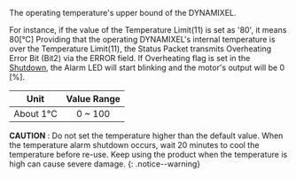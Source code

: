 
The operating temperature's upper bound of the DYNAMIXEL.

For instance, if the value of the Temperature Limit(11) is set as '80', it means 80[&deg;C]
Providing that the operating DYNAMIXEL's internal temperature is over the Temperature Limit(11), the Status Packet transmits Overheating Error Bit (Bit2) via the ERROR field. If Overheating flag is set in the [Shutdown](#shutdown), the Alarm LED will start blinking and the motor's output will be 0 [%].


|     Unit      | Value Range |
|:-------------:|:-----------:|
| About 1&deg;C |   0 ~ 100   |


**CAUTION** : Do not set the temperature higher than the default value. When the temperature alarm shutdown occurs, wait 20 minutes to cool the temperature before re-use. Keep using the product when the temperature is high can cause severe damage.
{: .notice--warning}
